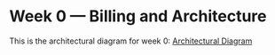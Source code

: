 # Week 0 — Billing and Architecture

This is the architectural diagram for week 0: 
[Architectural Diagram](https://lucid.app/lucidchart/dee5d6c3-2fd0-4a9c-8c7f-3a24433cf617/edit?viewport_loc=-16%2C-82%2C2098%2C1078%2C0_0&invitationId=inv_b1b9feae-e05b-41ec-8a9d-73cd68674bb0)

